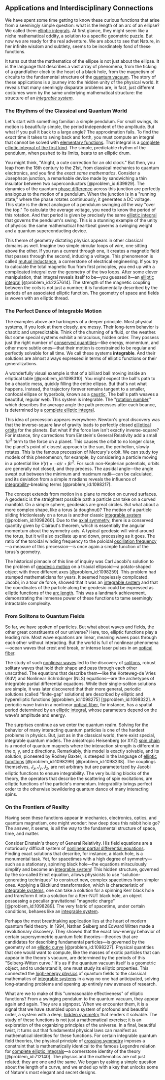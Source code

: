 ## Applications and Interdisciplinary Connections

We have spent some time getting to know these curious functions that arise from a seemingly simple question: what is the length of an arc of an ellipse? We called them [elliptic integrals](@article_id:173940). At first glance, they might seem like a niche mathematical oddity, a solution to a specific geometric puzzle. But now we are ready for the real adventure. We are about to see that Nature, in her infinite wisdom and subtlety, seems to be inordinately fond of these functions.

It turns out that the mathematics of the ellipse is not just about the ellipse. It is the language that describes a vast array of phenomena, from the ticking of a grandfather clock to the heart of a black hole, from the magnetism of circuits to the fundamental structure of the [quantum vacuum](@article_id:155087). The story of these applications is a journey into the hidden unity of the physical world. It reveals that many seemingly disparate problems are, in fact, just different costumes worn by the same underlying mathematical structure: the structure of an *[integrable system](@article_id:151314)*.

### The Rhythms of the Classical and Quantum World

Let's start with something familiar: a simple pendulum. For small swings, its motion is beautifully simple, the period independent of the amplitude. But what if you pull it back to a large angle? The approximation fails. To find the *exact* time it takes to swing back and forth, you must compute an integral that cannot be solved with [elementary functions](@article_id:181036). That integral is a [complete elliptic integral of the first kind](@article_id:185736). The simple, predictable rhythm of the pendulum, when pushed to its limits, beats to an elliptic drum.

You might think, "Alright, a cute correction for an old clock." But then, you leap from the 18th century to the 21st, from classical mechanics to quantum electronics, and you find the *exact same mathematics*. Consider a Josephson junction, a remarkable device made by sandwiching a thin insulator between two superconductors [@problem_id:639929]. The dynamics of the quantum [phase difference](@article_id:269628) across this junction are perfectly analogous to the motion of a pendulum. When the junction is in a "running state," where the phase rotates continuously, it generates a DC voltage. This state is the direct analogue of a pendulum swinging all the way "over the top." To calculate the average voltage, you need to know the period of this rotation. And that period is given by precisely the same [elliptic integral](@article_id:169123) that governs the pendulum's swing. This is a stunning example of the unity of physics: the same mathematical heartbeat governs a swinging weight and a quantum superconducting device.

This theme of geometry dictating physics appears in other classical domains as well. Imagine two simple circular loops of wire, one sitting above the other. If you run a current through one, it creates a magnetic field that passes through the second, inducing a voltage. This phenomenon is called [mutual inductance](@article_id:264010), a cornerstone of electrical engineering. If you try to calculate the total magnetic flux from first principles, you end up with a complicated integral over the geometry of the two loops. After some clever manipulation, that integral reveals itself to be—you guessed it—an [elliptic integral](@article_id:169123) [@problem_id:2257614]. The strength of the magnetic coupling between the coils is not just a number; it is fundamentally described by the periods of an associated elliptic function. The geometry of space and fields is woven with an elliptic thread.

### The Perfect Dance of Integrable Motion

The examples above are harbingers of a deeper principle. Most physical systems, if you look at them closely, are messy. Their long-term behavior is chaotic and unpredictable. Think of the churning of a fluid, or the weather. But some special systems exhibit a miraculous, hidden order. They possess just the right number of [conserved quantities](@article_id:148009)—like energy, momentum, and other more subtle ones—that their motion is constrained to be regular and perfectly solvable for all time. We call these systems **integrable**. And their solutions are almost always expressed in terms of elliptic functions or their generalizations.

A wonderfully visual example is that of a billiard ball moving inside an elliptical table [@problem_id:1098310]. You might expect the ball's path to be a chaotic mess, quickly filling the entire ellipse. But that's not what happens. Instead, the trajectory forever remains tangent to a smaller, confocal ellipse or hyperbola, known as a [caustic](@article_id:164465). The ball's path weaves a beautiful, regular web. This system is integrable. The "[rotation number](@article_id:263692)," which describes the average angle the path precesses after each bounce, is determined by a [complete elliptic integral](@article_id:174387).

This idea of precession appears everywhere. Newton's great discovery was that the inverse-square law of gravity leads to perfectly closed [elliptical orbits](@article_id:159872) for the planets. But what if the force law isn't exactly inverse-square? For instance, tiny corrections from Einstein's General Relativity add a small $1/r^3$ term to the force on a planet. This causes the orbit to no longer close; the planet's point of closest approach to the sun, the perihelion, slowly rotates. This is the famous precession of Mercury's orbit. We can study toy models of this phenomenon, for example, by considering a particle moving in a potential like $V(r) = -\alpha/r + \beta r^2$. For such non-Keplerian potentials, orbits are generally not closed, and they precess. The apsidal angle—the angle swept out between the minimum and maximum radii—can be calculated, and its deviation from a simple $\pi$ radians reveals the influence of [integrability](@article_id:141921)-breaking terms [@problem_id:1098217].

The concept extends from motion in a plane to motion on curved surfaces. A geodesic is the straightest possible path a particle can take on a curved manifold. On a simple sphere, geodesics are great circles. But what about a more complex shape, like a torus (a doughnut)? The motion of a particle sliding frictionlessly on a torus is another classic [integrable system](@article_id:151314) [@problem_id:1098260]. Due to the [axial symmetry](@article_id:172839), there is a conserved quantity given by Clairaut's theorem, which is essentially the angular momentum about the symmetry axis. A typical geodesic will wind around the torus, but it will also oscillate up and down, precessing as it goes. The ratio of the toroidal winding frequency to the poloidal [oscillation frequency](@article_id:268974)—a measure of this precession—is once again a simple function of the torus's geometry.

The historical pinnacle of this line of inquiry was Carl Jacobi's solution to the problem of [geodesic motion](@article_id:189137) on a triaxial ellipsoid—a potato-shaped object with three different axes [@problem_id:1098259]. This problem had stumped mathematicians for years. It seemed hopelessly complicated. Jacobi, in a tour de force, showed that it was an [integrable system](@article_id:151314) and that the coordinates of the particle along the geodesic could be expressed as elliptic functions of the [arc length](@article_id:142701). This was a landmark achievement, demonstrating the immense power of these functions to tame seemingly intractable complexity.

### From Solitons to Quantum Fields

So far, we have spoken of particles. But what about waves and fields, the other great constituents of our universe? Here, too, elliptic functions play a leading role. Most wave equations are linear, meaning waves pass through each other without interacting. But the world is full of nonlinear phenomena—ocean waves that crest and break, or intense laser pulses in an [optical fiber](@article_id:273008).

The study of such [nonlinear waves](@article_id:272597) led to the discovery of [solitons](@article_id:145162), robust solitary waves that hold their shape and pass through each other unscathed. The equations that describe them—like the Korteweg-de Vries (KdV) and Nonlinear Schrödinger (NLS) equations—are the archetypes of integrable partial differential equations. While their single-soliton solutions are simple, it was later discovered that their more general, periodic solutions (called "finite-gap" solutions) are described by elliptic and hyperelliptic functions [@problem_id:1098275] [@problem_id:1098322]. A periodic wave train in a nonlinear [optical fiber](@article_id:273008), for instance, has a spatial period determined by an [elliptic integral](@article_id:169123), whose parameters depend on the wave's amplitude and energy.

The surprises continue as we enter the quantum realm. Solving for the behavior of many interacting quantum particles is one of the hardest problems in physics. But, just as in the classical world, there exist special, integrable quantum models. The anisotropic Heisenberg (or XYZ) [spin chain](@article_id:139154) is a model of quantum magnets where the interaction strength is different in the x, y, and z directions. Remarkably, this model is exactly solvable, and its solution, pioneered by Rodney Baxter, is steeped in the language of [elliptic functions](@article_id:170526) [@problem_id:1098299] [@problem_id:1098238]. The couplings themselves, $J_x, J_y, J_z$, are not arbitrary but are parameterized by Jacobi elliptic functions to ensure integrability. The very building blocks of the theory, the operators that describe the scattering of spin excitations, are elliptic functions of the particle's momentum. Integrability brings perfect order to the otherwise bewildering quantum dance of many interacting spins.

### On the Frontiers of Reality

Having seen these functions appear in mechanics, electronics, optics, and quantum magnetism, one might wonder: how deep does this rabbit hole go? The answer, it seems, is all the way to the fundamental structure of space, time, and matter.

Consider Einstein's theory of General Relativity. His field equations are a notoriously difficult system of [nonlinear partial differential equations](@article_id:168353). Finding exact solutions that describe, for instance, a black hole, is a monumental task. Yet, for spacetimes with a high degree of symmetry—such as a stationary, spinning black hole—the equations miraculously simplify and become an [integrable system](@article_id:151314)! This hidden structure, governed by the so-called Ernst equation, allows physicists to use "solution-generating techniques" to construct new, complex spacetimes from simpler ones. Applying a Bäcklund transformation, which is characteristic of [integrable systems](@article_id:143719), one can take a solution for a spinning Kerr black hole and transform it into a solution for a Kerr-NUT black hole, an object possessing a peculiar gravitational "magnetic charge" [@problem_id:1098289]. The very fabric of spacetime, under certain conditions, behaves like an [integrable system](@article_id:151314).

Perhaps the most breathtaking application lies at the heart of modern quantum field theory. In 1994, Nathan Seiberg and Edward Witten made a revolutionary discovery. They showed that the exact low-energy behavior of certain supersymmetric quantum field theories—theories that are candidates for describing fundamental particles—is governed by the geometry of an [elliptic curve](@article_id:162766) [@problem_id:1098227]. Physical quantities that one would want to compute, like the masses of exotic particles that can appear in the theory's vacuum, are determined by the periods of this "Seiberg-Witten curve." It's as if the quantum vacuum itself is a geometric object, and to understand it, one must study its elliptic properties. This connected the [high-energy physics](@article_id:180766) of quantum fields to the classical mathematics of [integrable systems](@article_id:143719) in a way no one had anticipated, solving long-standing problems and opening up entirely new avenues of research.

What are we to make of this "unreasonable effectiveness" of elliptic functions? From a swinging pendulum to the quantum vacuum, they appear again and again. They are a signpost. When we encounter them, it is a signal that we have stumbled upon a system of profound and beautiful order, a system with a deep, [hidden symmetry](@article_id:168787) that renders it solvable. The study of these functions is not just a mathematical exercise; it is an exploration of the organizing principles of the universe. In a final, beautiful twist, it turns out that fundamental physical laws can manifest as mathematical identities for these functions. For certain integrable quantum field theories, the physical principle of [crossing symmetry](@article_id:144937) imposes a constraint that is mathematically identical to the famous Legendre relation for [complete elliptic integrals](@article_id:202441)—a cornerstone identity of the theory [@problem_id:712140]. The physics and the mathematics are not just related; they are one and the same. We began by asking a simple question about the length of a curve, and we ended up with a key that unlocks some of Nature's most elegant and secret designs.